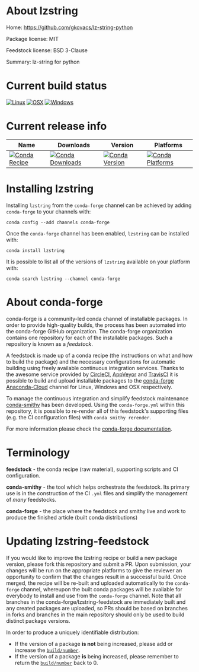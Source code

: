 About lzstring
==============

Home: https://github.com/gkovacs/lz-string-python

Package license: MIT

Feedstock license: BSD 3-Clause

Summary: lz-string for python



Current build status
====================

[![Linux](https://img.shields.io/circleci/project/github/conda-forge/lzstring-feedstock/master.svg?label=Linux)](https://circleci.com/gh/conda-forge/lzstring-feedstock)
[![OSX](https://img.shields.io/travis/conda-forge/lzstring-feedstock/master.svg?label=macOS)](https://travis-ci.org/conda-forge/lzstring-feedstock)
[![Windows](https://img.shields.io/appveyor/ci/conda-forge/lzstring-feedstock/master.svg?label=Windows)](https://ci.appveyor.com/project/conda-forge/lzstring-feedstock/branch/master)

Current release info
====================

| Name | Downloads | Version | Platforms |
| --- | --- | --- | --- |
| [![Conda Recipe](https://img.shields.io/badge/recipe-lzstring-green.svg)](https://anaconda.org/conda-forge/lzstring) | [![Conda Downloads](https://img.shields.io/conda/dn/conda-forge/lzstring.svg)](https://anaconda.org/conda-forge/lzstring) | [![Conda Version](https://img.shields.io/conda/vn/conda-forge/lzstring.svg)](https://anaconda.org/conda-forge/lzstring) | [![Conda Platforms](https://img.shields.io/conda/pn/conda-forge/lzstring.svg)](https://anaconda.org/conda-forge/lzstring) |

Installing lzstring
===================

Installing `lzstring` from the `conda-forge` channel can be achieved by adding `conda-forge` to your channels with:

```
conda config --add channels conda-forge
```

Once the `conda-forge` channel has been enabled, `lzstring` can be installed with:

```
conda install lzstring
```

It is possible to list all of the versions of `lzstring` available on your platform with:

```
conda search lzstring --channel conda-forge
```


About conda-forge
=================

conda-forge is a community-led conda channel of installable packages.
In order to provide high-quality builds, the process has been automated into the
conda-forge GitHub organization. The conda-forge organization contains one repository
for each of the installable packages. Such a repository is known as a *feedstock*.

A feedstock is made up of a conda recipe (the instructions on what and how to build
the package) and the necessary configurations for automatic building using freely
available continuous integration services. Thanks to the awesome service provided by
[CircleCI](https://circleci.com/), [AppVeyor](https://www.appveyor.com/)
and [TravisCI](https://travis-ci.org/) it is possible to build and upload installable
packages to the [conda-forge](https://anaconda.org/conda-forge)
[Anaconda-Cloud](https://anaconda.org/) channel for Linux, Windows and OSX respectively.

To manage the continuous integration and simplify feedstock maintenance
[conda-smithy](https://github.com/conda-forge/conda-smithy) has been developed.
Using the ``conda-forge.yml`` within this repository, it is possible to re-render all of
this feedstock's supporting files (e.g. the CI configuration files) with ``conda smithy rerender``.

For more information please check the [conda-forge documentation](https://conda-forge.org/docs/).

Terminology
===========

**feedstock** - the conda recipe (raw material), supporting scripts and CI configuration.

**conda-smithy** - the tool which helps orchestrate the feedstock.
                   Its primary use is in the construction of the CI ``.yml`` files
                   and simplify the management of *many* feedstocks.

**conda-forge** - the place where the feedstock and smithy live and work to
                  produce the finished article (built conda distributions)


Updating lzstring-feedstock
===========================

If you would like to improve the lzstring recipe or build a new
package version, please fork this repository and submit a PR. Upon submission,
your changes will be run on the appropriate platforms to give the reviewer an
opportunity to confirm that the changes result in a successful build. Once
merged, the recipe will be re-built and uploaded automatically to the
`conda-forge` channel, whereupon the built conda packages will be available for
everybody to install and use from the `conda-forge` channel.
Note that all branches in the conda-forge/lzstring-feedstock are
immediately built and any created packages are uploaded, so PRs should be based
on branches in forks and branches in the main repository should only be used to
build distinct package versions.

In order to produce a uniquely identifiable distribution:
 * If the version of a package **is not** being increased, please add or increase
   the [``build/number``](https://conda.io/docs/user-guide/tasks/build-packages/define-metadata.html#build-number-and-string).
 * If the version of a package **is** being increased, please remember to return
   the [``build/number``](https://conda.io/docs/user-guide/tasks/build-packages/define-metadata.html#build-number-and-string)
   back to 0.
